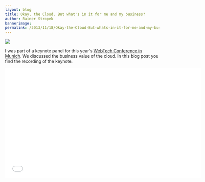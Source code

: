 ```yaml
---
layout: blog
title: Okay, the Cloud. But what's in it for me and my business?
author: Rainer Stropek
bannerimage: 
permalink: /2013/11/18/Okay-the-Cloud-But-whats-in-it-for-me-and-my-business
---
```


<p xmlns="http://www.w3.org/1999/xhtml">
  <img src="{{site.baseurl}}/images/blog/2013/11/IPCKeynote.jpg" />
</p><p xmlns="http://www.w3.org/1999/xhtml">I was part of a keynote panel for this year's <a href="http://webtechcon.de/" target="_blank">WebTech Conference in Munich</a>. We discussed the business value of the cloud. In this blog post you find the recording of the keynote.</p><iframe width="640" height="360" src="//www.youtube.com/embed/rJXP2Nx3dT4?rel=0" frameborder="0" allowfullscreen="allowfullscreen" xmlns="http://www.w3.org/1999/xhtml"></iframe>